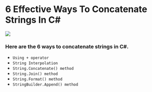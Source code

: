 # 6 Effective Ways To Concatenate Strings In C#

<img src="https://www.c-sharpcorner.com/article/6-effective-ways-to-concatenate-strings-in-c-sharp-and-net-core/Images/6-Effective-Ways-Concatenate-String-Csharp.jpg"/>

### Here are the 6 ways to concatenate strings in C#. 
- `Using + operator`
- `String Interpolation`
- `String.Concatenate() method`
- `String.Join() method`
- `String.Format() method`
- `StringBuilder.Append() method`
